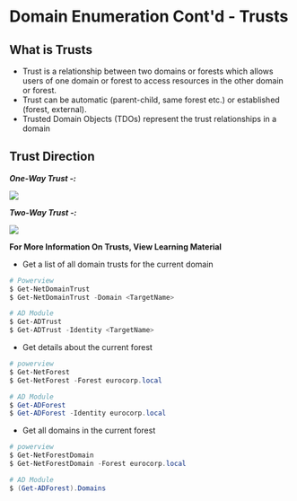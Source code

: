 # **Domain Enumeration Cont'd - Trusts**

## **What is Trusts**

- Trust is a relationship between two domains or forests which allows users of one domain or forest to access resources in the other domain or forest.
- Trust can be automatic (parent-child, same forest etc.) or established (forest, external).
- Trusted Domain Objects (TDOs) represent the trust relationships in a domain

## **Trust Direction**

**_One-Way Trust -:_**

![](https://i.imgur.com/rty5NIl.png)

**_Two-Way Trust -:_**

![](https://i.imgur.com/XJ1nq9T.png)


**For More Information On Trusts, View Learning Material**

- Get a list of all domain trusts for the current domain

```powershell
# Powerview
$ Get-NetDomainTrust
$ Get-NetDomainTrust -Domain <TargetName>

# AD Module
$ Get-ADTrust
$ Get-ADTrust -Identity <TargetName>
```


- Get details about the current forest

```powershell
# powerview
$ Get-NetForest
$ Get-NetForest -Forest eurocorp.local

# AD Module
$ Get-ADForest
$ Get-ADForest -Identity eurocorp.local
```


- Get all domains in the current forest

```powershell
# powerview
$ Get-NetForestDomain
$ Get-NetForestDomain -Forest eurocorp.local

# AD Module
$ (Get-ADForest).Domains
```

